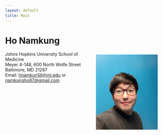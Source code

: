 ```yaml
---
layout: default
title: Main
---
```

# **Ho Namkung**

<img align="right" style="float:center;padding:10px;" width="200" src="/Image/Profile.jpeg">

Johns Hopkins University School of Medicine\
Meyer 4-148, 600 North Wolfe Street\
Baltimore, MD 21287\
Email: hnamkun1@jhmi.edu or namkungho87@gmail.com
